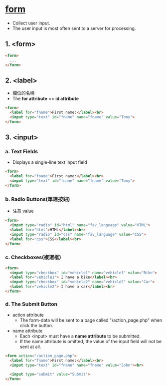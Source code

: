 # [form](https://www.w3schools.com/html/html_forms.asp)
- Collect user input. 
- The user input is most often sent to a server for processing.
## 1. \<form>
```html
<form>
  ...
</form>
```

## 2. \<label>
- 欄位的名稱
- The **for attribute** == **id attribute**
```html
<form>
  <label for="fname">First name:</label><br>
  <input type="text" id="fname" name="fname" value="Tony">
</form>
```

## 3. \<input>
### a. Text Fields
- Displays a single-line text input field
```html
<form>
  <label for="fname">First name:</label><br>
  <input type="text" id="fname" name="fname" value="Tony">
</form>
```
### b. Radio Buttons(單選按鈕)
- 注意 value
```html
<form>
  <input type="radio" id="html" name="fav_language" value="HTML">
  <label for="html">HTML</label><br>
  <input type="radio" id="css" name="fav_language" value="CSS">
  <label for="css">CSS</label><br>
</form> 
```
### c. Checkboxes(複選框)
```html
<form>
  <input type="checkbox" id="vehicle1" name="vehicle1" value="Bike">
  <label for="vehicle1"> I have a bike</label><br>
  <input type="checkbox" id="vehicle2" name="vehicle2" value="Car">
  <label for="vehicle2"> I have a car</label><br>
</form> 

```
### d. The Submit Button
- action attribute
  - The form-data will be sent to a page called "/action_page.php" when click the button.
- name attribute
  - Each \<input> must have a **name attribute** to be submitted.
  - If the name attribute is omitted, the value of the input field will not be sent at all.
```html
<form action="/action_page.php">
  <label for="fname">First name:</label><br>
  <input type="text" id="fname" name="fname" value="John"><br>

  <input type="submit" value="Submit">
</form> 
```
